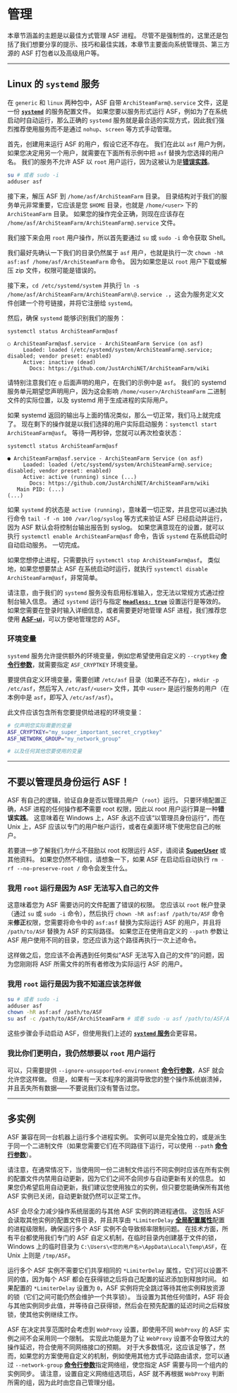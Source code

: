 # 管理

本章节涵盖的主题是以最佳方式管理 ASF 进程。 尽管不是强制性的，这里还是包括了我们想要分享的提示、技巧和最佳实践，本章节主要面向系统管理员、第三方源的 ASF 打包者以及高级用户等。

---

## Linux 的 `systemd` 服务

在 `generic` 和 `linux` 两种包中，ASF 自带 `ArchiSteamFarm@.service` 文件，这是一份 **[`systemd`](https://systemd.io)** 的服务配置文件。 如果您要以服务形式运行 ASF，例如为了在系统启动时自动运行，那么正确的 `systemd` 服务就是最合适的实现方式，因此我们强烈推荐使用服务而不是通过 `nohup`、`screen` 等方式手动管理。

首先，创建用来运行 ASF 的用户，假设它还不存在。 我们在此以 `asf` 用户为例，如果您决定用另一个用户，就需要在下面所有示例中把 `asf` 替换为您选择的用户名。 我们的服务不允许 ASF 以 `root` 用户运行，因为这被认为是&#8203;**[错误实践](#不要以管理员身份运行-ASF)**。

```sh
su # 或者 sudo -i
adduser asf
```

接下来，解压 ASF 到 `/home/asf/ArchiSteamFarm` 目录。 目录结构对于我们的服务单元非常重要，它应该是您 `$HOME` 目录，也就是 `/home/<user>` 下的 `ArchiSteamFarm` 目录。 如果您的操作完全正确，则现在应该存在 `/home/asf/ArchiSteamFarm/ArchiSteamFarm@.service` 文件。

我们接下来会用 `root` 用户操作，所以首先要通过 `su` 或 `sudo -i` 命令获取 Shell。

我们最好先确认一下我们的目录仍然属于 `asf` 用户，也就是执行一次 `chown -hR asf:asf /home/asf/ArchiSteamFarm` 命令。 因为如果您是以 `root` 用户下载或解压 zip 文件，权限可能是错误的。

接下来，`cd /etc/systemd/system` 并执行 `ln -s /home/asf/ArchiSteamFarm/ArchiSteamFarm\@.service .`，这会为服务定义文件创建一个符号链接，并将它注册给 `systemd`。

然后，确保 `systemd` 能够识别我们的服务：

```
systemctl status ArchiSteamFarm@asf

○ ArchiSteamFarm@asf.service - ArchiSteamFarm Service (on asf)
     Loaded: loaded (/etc/systemd/system/ArchiSteamFarm@.service; disabled; vendor preset: enabled)
     Active: inactive (dead)
       Docs: https://github.com/JustArchiNET/ArchiSteamFarm/wiki
```

请特别注意我们在 `@` 后面声明的用户，在我们的示例中是 `asf`。 我们的 systemd 服务单元期望您声明用户，因为这会影响 `/home/<user>/ArchiSteamFarm` 二进制文件的实际位置，以及 systemd 用于生成进程的实际用户。

如果 systemd 返回的输出与上面的情况类似，那么一切正常，我们马上就完成了。 现在剩下的操作就是以我们选择的用户实际启动服务：`systemctl start ArchiSteamFarm@asf`。 等待一两秒钟，您就可以再次检查状态：

```
systemctl status ArchiSteamFarm@asf

● ArchiSteamFarm@asf.service - ArchiSteamFarm Service (on asf)
     Loaded: loaded (/etc/systemd/system/ArchiSteamFarm@.service; disabled; vendor preset: enabled)
     Active: active (running) since (...)
       Docs: https://github.com/JustArchiNET/ArchiSteamFarm/wiki
   Main PID: (...)
(...)
```

如果 `systemd` 的状态是 `active (running)`，意味着一切正常，并且您可以通过执行命令 `tail -f -n 100 /var/log/syslog` 等方式来验证 ASF 已经启动并运行，因为 ASF 默认会将控制台输出报告到 syslog。 如果您满意现在的设置，就可以执行 `systemctl enable ArchiSteamFarm@asf` 命令，告诉 `systemd` 在系统启动时自动启动服务。 一切完成。

如果您想停止进程，只需要执行 `systemctl stop ArchiSteamFarm@asf`。 类似地，如果您想要禁止 ASF 在系统启动时运行，就执行 `systemctl disable ArchiSteamFarm@asf`，非常简单。

请注意，由于我们的 `systemd` 服务没有启用标准输入，您无法以常规方式通过控制台输入信息。 通过 `systemd` 运行与指定 **[`Headless: true`](https://github.com/JustArchiNET/ArchiSteamFarm/wiki/Configuration-zh-CN#headless)** 设置运行是等效的。 如果您需要在登录时输入详细信息，或者需要更好地管理 ASF 进程，我们推荐您使用 **[ASF-ui](https://github.com/JustArchiNET/ArchiSteamFarm/wiki/IPC-zh-CN#asf-ui)**，可以方便地管理您的 ASF。

### 环境变量

`systemd` 服务允许提供额外的环境变量，例如您希望使用自定义的 `--cryptkey` **[命令行参数](https://github.com/JustArchiNET/ArchiSteamFarm/wiki/Command-line-arguments-zh-CN#参数)**，就需要指定 `ASF_CRYPTKEY` 环境变量。

要提供自定义环境变量，需要创建 `/etc/asf` 目录（如果还不存在），`mkdir -p /etc/asf`，然后写入 `/etc/asf/<user>` 文件，其中 `<user>` 是运行服务的用户（在本例中是 `asf`，即写入 `/etc/asf/asf`）。

此文件应该包含所有您要提供给进程的环境变量：

```sh
# 仅声明您实际需要的变量
ASF_CRYPTKEY="my_super_important_secret_cryptkey"
ASF_NETWORK_GROUP="my_network_group"

# 以及任何其他您要使用的变量
```

---

## 不要以管理员身份运行 ASF！

ASF 有自己的逻辑，验证自身是否以管理员用户（`root`）运行。 只要环境配置正确，ASF 进程的任何操作都**不**需要 root 权限，因此以 root 用户运行算是一种**错误实践**。 这意味着在 Windows 上，ASF 永远不应该“以管理员身份运行”，而在 Unix 上，ASF 应该以专门的用户帐户运行，或者在桌面环境下使用您自己的帐户。

若要进一步了解我们*为什么*不鼓励以 root 权限运行 ASF，请阅读 **[SuperUser](https://superuser.com/questions/218379/why-is-it-bad-to-run-as-root)** 或其他资料。 如果您仍然不相信，请想象一下，如果 ASF 在启动后自动执行 `rm -rf --no-preserve-root /` 命令会发生什么。

### 我用 `root` 运行是因为 ASF 无法写入自己的文件

这意味着您为 ASF 需要访问的文件配置了错误的权限。 您应该以 `root` 帐户登录（通过 `su` 或 `sudo -i` 命令），然后执行 `chown -hR asf:asf /path/to/ASF` 命令来**修正**权限，您需要将命令中的 `asf:asf` 替换为实际运行 ASF 的用户，并且将 `/path/to/ASF` 替换为 ASF 的实际路径。 如果您正在使用自定义的 `--path` 参数让 ASF 用户使用不同的目录，您还应该为这个路径再执行一次上述命令。

这样做之后，您应该不会再遇到任何类似“ASF 无法写入自己的文件”的问题，因为您刚刚将 ASF 所需文件的所有者修改为实际运行 ASF 的用户。

### 我用 `root` 运行是因为我不知道应该怎样做

```sh
su # 或者 sudo -i
adduser asf
chown -hR asf:asf /path/to/ASF
su asf -c /path/to/ASF/ArchiSteamFarm # 或者 sudo -u asf /path/to/ASF/ArchiSteamFarm
```

这些步骤会手动启动 ASF，但使用我们上述的 **[`systemd` 服务](#linux-的-systemd-服务)**&#8203;会更容易。

### 我比你们更明白，我仍然想要以 `root` 用户运行

可以，只需要提供 `--ignore-unsupported-environment` **[命令行参数](https://github.com/JustArchiNET/ArchiSteamFarm/wiki/Command-line-arguments-zh-CN#参数)**，ASF 就会允许您这样做。 但是，如果有一天本程序的漏洞导致您的整个操作系统崩溃掉，并且丢失所有数据——不要说我们没有警告过您。

---

## 多实例

ASF 兼容在同一台机器上运行多个进程实例。 实例可以是完全独立的，或是派生于同一个二进制文件（如果您需要它们在不同路径下运行，可以使用 `--path` **[命令行参数](https://github.com/JustArchiNET/ArchiSteamFarm/wiki/Command-line-arguments)**）。

请注意，在通常情况下，当使用同一份二进制文件运行不同实例时应该在所有实例的配置文件内禁用自动更新，因为它们之间不会同步与自动更新有关的信息。 如果您仍希望启用自动更新，我们建议您使用独立的实例，但只要您能确保所有其他 ASF 实例已关闭，自动更新就仍然可以正常工作。

ASF 会尽全力减少操作系统层面的与其他 ASF 实例的跨进程通信。 这包括 ASF 会读取其他实例的配置文件目录，并且共享由 `*LimiterDelay` **[全局配置属性](https://github.com/JustArchiNET/ArchiSteamFarm/wiki/Configuration#global-config)**&#8203;配置的进程级限制，确保运行多个 ASF 实例不会导致频率限制问题。 在技术方面，所有平台都使用我们专门的 ASF 自定义机制，在临时目录内创建基于文件的锁，Windows 上的临时目录为 `C:\Users\<您的用户名>\AppData\Local\Temp\ASF`，在 Unix 上则是 `/tmp/ASF`。

运行多个 ASF 实例不需要它们共享相同的 `*LimiterDelay` 属性，它们可以设置不同的值，因为每个 ASF 都会在获得锁之后将自己配置的延迟添加到释放时间。 如果配置的 `*LimiterDelay` 设置为 `0`，ASF 实例将完全跳过等待其他实例释放资源的锁（它们之间可能仍然会维护一个共享锁）。 当设置为其他任何值时，ASF 将会与其他实例同步此值，并等待自己获得锁，然后会在预先配置的延迟时间之后释放锁，使其他实例继续工作。

ASF 在决定共享范围时会考虑到 `WebProxy` 设置，即使用不同 `WebProxy` 的 ASF 实例之间不会采用同一个限制。 实现此功能是为了让 `WebProxy` 设置不会导致过大的操作延迟，符合使用不同网络接口的预期。 对于大多数情况，这应该足够了，然而，如果您的方案使用自定义的机制，例如使用其他方式手动路由请求，您可以通过 `--network-group` **[命令行参数](https://github.com/JustArchiNET/ArchiSteamFarm/wiki/Command-line-arguments-zh-CN)**&#8203;指定网络组，使您指定 ASF 需要与同一个组内的实例同步。 请注意，设置自定义网络组选项后，ASF 就不再根据 `WebProxy` 判断所需的组，因为此时由您自己管理分组。